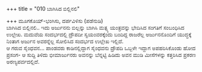 +++
title = "010 ಬಾಗಿಸಿದ ಬಿಲ್ಲಿನಲಿ"

+++
ಮೂಗಕೊಯ್-ಭಂಗಿಸು, ದರ್ಪವಿಳಿಸು (ಪಡೆನುಡಿ)  
ಬಾಗಿಸಿದ ಬಿಲ್ಲಿನಲಿ.. ಇದು ಅರ್ಜುನನು ಬಿಲ್ಲನ್ನು ಬಾಗಿಸಿ ಮತ್ಸ್ಯ ಯಂತ್ರವನ್ನು ಭೇದಿಸಿದ ಸಂಗತಿಗೆ ಸಂಬಂಧಿಸಿದ ಉಲ್ಲೇಖ. ಮದುವೆಯ ಸಂದರ್ಭದಲ್ಲಿ ದ್ರೌಪದೀ ಸ್ವಯಂವರಕ್ಕೆಂದು ಬಂದಿದ್ದ ರಾಜರೆಲ್ಲ ಅರ್ಜುನನೊಂದಿಗೆ ಯುದ್ಧಕ್ಕೆ ನಿಂತಾಗ ಅರ್ಜುನ ಅವರನ್ನೆಲ್ಲ ಸೋಲಿಸಿದ ಸಂದರ್ಭದ ಉಲ್ಲೇಖ ಇಲ್ಲಿದೆ.  
ಆ ಗರುವ ಸೈಂಧವನ... ಪಾಂಡವರು ಕಾಡಿನಲ್ಲಿದ್ದಾಗ ಸೈಂಧವನು ದ್ರೌಪದಿ ಒಬ್ಬಳೇ ಇದ್ದಾಗ ಅಪಹರಿಸಿಕೊಂಡು ಹೋದ ಪ್ರಸಂಗ- ಆ ಸುದ್ದಿ ತಿಳಿದು ಭೀಮಾರ್ಜುನರು ಅವನನ್ನು ಬೆನ್ನಟ್ಟಿ ಹಿಡಿದು ಅವನ ಮುಡಿ ಮೀಸೆಗಳನ್ನು ಕತ್ತರಿಸಿದ ಪ್ರಕರಣ ಅರಣ್ಯಪರ್ವದಲ್ಲಿದೆ.